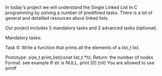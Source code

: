 In today's project we will understand the Single Linked List in C programming by solving a number of predifined tasks.
There is a lot of general and detailled resources about linked lists.

Our porject includes 5 mandatory tasks and 2 advanced tasks (optional).

Mandatory tasks:

Task 0: Write a function that prints all the elements of a list_t list.

Prototype: size_t print_list(const list_t *h);
Return: the number of nodes
Format: see example
If str is NULL, print [0] (nil)
You are allowed to use printf

